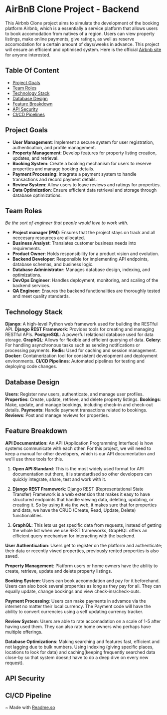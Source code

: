 # AirBnB Clone Project - Backend

This Airbnb Clone project aims to simulate the development of the booking platform Airbnb, which is a essentially a service platform that allows users to book accomodation from natives of a region. Users can view property listings, make online payments, give ratings, as well as reserve accomodation for a certain amount of days/weeks in advance. This project will ensure an efficient and optimised system. Here is the official [Airbnb site](https://www.airbnb.com/) for anyone interested.

## Table Of Content
- [Project Goals](#project-goals)
- [Team Roles](#team-roles)
- [Technology Stack](#technology-stack)
- [Database Design](#database-design)
- [Feature Breakdown](#feature-breakdown)
- [API Security](#api-security)
- [CI/CD Pipelines](#cicd-pipeline)

## Project Goals

- **User Management**: Implement a secure system for user registration, authentication, and profile management.
- **Property Management**: Develop features for property listing creation, updates, and retrieval.
- **Booking System**: Create a booking mechanism for users to reserve properties and manage booking details.
- **Payment Processing**: Integrate a payment system to handle transactions and record payment details.
- **Review System**: Allow users to leave reviews and ratings for properties.
- **Data Optimization**: Ensure efficient data retrieval and storage through database optimizations.

## Team Roles
*Be the sort of engineer that people would love to work with.*

- **Project manager (PM)**: Ensures that the project stays on track and all neccesary resources are allocated.
- **Business Analyst**: Translates customer business needs into requirements.
- **Product Owner**: Holds responsibility for a product vision and evolution.
- **Backend Developer**: Responsible for implementing API endpoints, database schemas, and business logic.
- **Database Administrator**: Manages database design, indexing, and optimizations.
- **DevOps Engineer**: Handles deployment, monitoring, and scaling of the backend services.
- **QA Engineer**: Ensures the backend functionalities are thoroughly tested and meet quality standards.

## Technology Stack

**Django**: A high-level Python web framework used for building the RESTful API.
**Django REST Framework**: Provides tools for creating and managing RESTful APIs.
**PostgreSQL**: A powerful relational database used for data storage.
**GraphQL**: Allows for flexible and efficient querying of data.
**Celery**: For handling asynchronous tasks such as sending notifications or processing payments.
**Redis**: Used for caching and session management.
**Docker**: Containerization tool for consistent development and deployment environments.
**CI/CD Pipelines**: Automated pipelines for testing and deploying code changes.

## Database Design

**Users**: Register new users, authenticate, and manage user profiles.
**Properties**: Create, update, retrieve, and delete property listings.
**Bookings**: Make, update, and manage bookings, including check-in and check-out details.
**Payments**: Handle payment transactions related to bookings.
**Reviews**: Post and manage reviews for properties.

## Feature Breakdown

**API Documentation**: An API (Application Programming Interface) is how systems communicate with each other. For this project, we will need to keep a manual for other developers, which is our API documentation and we'll use three tools for this.

1. **Open API Standard**: This is the most widely used format for API documentation out there, it is standardised so other developers can quickly integrate, share, test and work with it.

2. **Django REST Framework**: Django REST (Representational State Transfer) Framework is a web extension that makes it easy to have structured endpoints that handle viewing data, deleting, updating, or creating it. So by using it via the web, it makes sure that for properties and data, we have the CRUD (Create, Read, Update, Delete) functionalities.

3. **GraphQL**: This lets us get specific data from requests, instead of getting the whole list when we use REST frameworks, GrapHQL offers an efficient query mechanism for interacting with the backend.

**User Authentication**: Users get to register on the platform and authenticate; their data or recently viwed properties, previously rented properties is also saved.

**Property Management**: Platform users or home owners have the ability to create, retrieve, update and delete property listings.

**Booking System**: Users can book accomodation and pay for it beforehand. Users can also book several properties as long as they pay for all. They can equally update, change bookings and view check-ins/check-outs.

**Payment Processing**: Users can make payments in advamce via the internet no matter their local currency. The Payment code will have the ability to convert currencies using a self updating currency tracker.

**Review System**: Users are able to rate accomadation on a scale of 1-5 after having used them. They can also rate home owners who perhaps have multiple offerings.

**Database Optimizations**: Making searching and features fast, efficient and not lagging due to bulk numbers. Using indexing (giving specific places, locations to look for data) and caching(keeping frequently searched data close-by so that system doesn;t have to do a deep dive on every new request).

## API Security


## CI/CD Pipeline


~ Made with [Readme.so](https://readme.so/fr/editor)